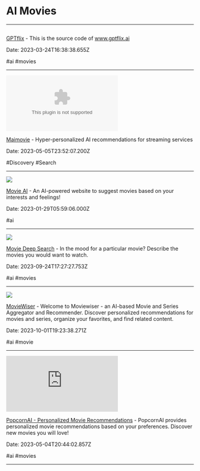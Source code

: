 # AI Movies

---

![]()

[GPTflix](https://gptflix.streamlit.app) - This is the source code of www.gptflix.ai

Date: 2023-03-24T16:38:38.655Z

#ai #movies

---

![](https://rdl.ink/render/https%3A%2F%2Fmoveworks.com)

[Maimovie](https://moveworks.com) - Hyper-personalized AI recommendations for streaming services

Date: 2023-05-05T23:52:07.200Z

#Discovery #Search

---

![](https://movieai.michaelcasa.com/opengraph.png)

[Movie AI](https://movieai.michaelcasa.com) - An AI-powered website to suggest movies based on your interests and feelings!

Date: 2023-01-29T05:59:06.000Z

#ai

---

![](https://deepsearch.mycelebs.com/assets/images/og_img_deepsearch_maimovie.jpg)

[Movie Deep Search](https://deepsearch.mycelebs.com/movie) - In the mood for a particular movie? Describe the movies you would want to watch.

Date: 2023-09-24T17:27:27.753Z

#ai #movies

---

![](https://moviewiser.com/src/assets/images/logos/logo192.png)

[MovieWiser](https://moviewiser.com) - Welcome to Moviewiser - an AI-based Movie and Series Aggregator and Recommender. Discover personalized recommendations for movies and series, organize your favorites, and find related content.

Date: 2023-10-01T19:23:38.271Z

#ai #movie

---

![](https://rdl.ink/render/https%3A%2F%2Fpopcornai.xyz)

[PopcornAI - Personalized Movie Recommendations](https://popcornai.xyz) - PopcornAI provides personalized movie recommendations based on your preferences. Discover new movies you will love!

Date: 2023-05-04T20:44:02.857Z

#ai #movies

---

